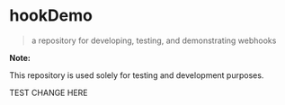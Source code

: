 # hookDemo
> a repository for developing, testing, and demonstrating webhooks

**Note:**

This repository is used solely for testing and development purposes.


TEST CHANGE HERE
